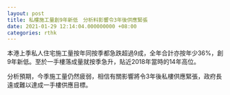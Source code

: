 ```yaml
---
layout: post
title: 私樓施工量創9年新低　分析料影響令3年後供應緊張
date: 2021-01-29 12:14:04.000000000 +08:00
categories: rthk
---
```


本港上季私人住宅施工量按年同按季都急跌超過9成，全年合計亦按年少36%，創9年新低。至於一手樓落成量就按季急升，貼近2018年當時的14年高位。

分析預期，今季施工量仍然疲弱，相信有關影響將令3年後私樓供應緊張，政府長遠或難以達成一手樓供應目標。
